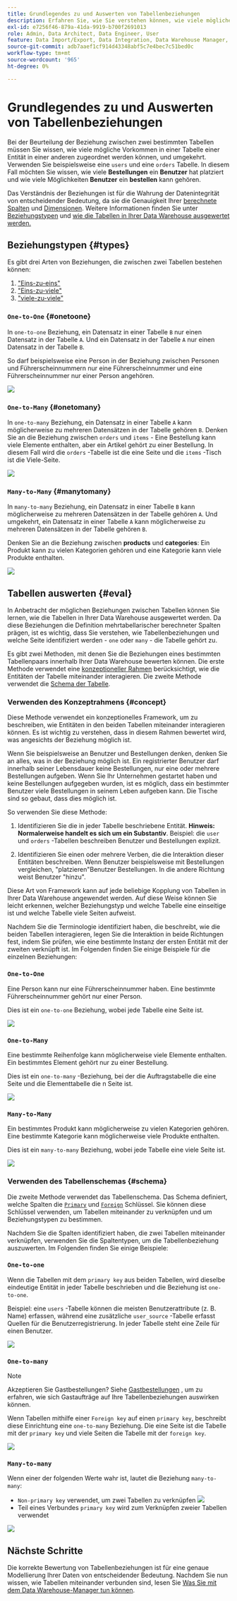 ```yaml
---
title: Grundlegendes zu und Auswerten von Tabellenbeziehungen
description: Erfahren Sie, wie Sie verstehen können, wie viele mögliche Vorkommen in einer Tabelle zu einer Entität in einer anderen gehören können.
exl-id: e7256f46-879a-41da-9919-b700f2691013
role: Admin, Data Architect, Data Engineer, User
feature: Data Import/Export, Data Integration, Data Warehouse Manager, Commerce Tables
source-git-commit: adb7aaef1cf914d43348abf5c7e4bec7c51bed0c
workflow-type: tm+mt
source-wordcount: '965'
ht-degree: 0%

---
```


# Grundlegendes zu und Auswerten von Tabellenbeziehungen

Bei der Beurteilung der Beziehung zwischen zwei bestimmten Tabellen müssen Sie wissen, wie viele mögliche Vorkommen in einer Tabelle einer Entität in einer anderen zugeordnet werden können, und umgekehrt. Verwenden Sie beispielsweise eine `users` und eine `orders` Tabelle. In diesem Fall möchten Sie wissen, wie viele **Bestellungen** ein **Benutzer** hat platziert und wie viele Möglichkeiten **Benutzer** ein **bestellen** kann gehören.

Das Verständnis der Beziehungen ist für die Wahrung der Datenintegrität von entscheidender Bedeutung, da sie die Genauigkeit Ihrer [berechnete Spalten](../data-warehouse-mgr/creating-calculated-columns.md) und [Dimensionen](../data-warehouse-mgr/manage-data-dimensions-metrics.md). Weitere Informationen finden Sie unter [Beziehungstypen](#types) und [wie die Tabellen in Ihrer Data Warehouse ausgewertet werden.](#eval)

## Beziehungstypen {#types}

Es gibt drei Arten von Beziehungen, die zwischen zwei Tabellen bestehen können:

1. [&quot;Eins-zu-eins&quot;](#onetoone)
1. [&quot;Eins-zu-viele&quot;](#onetomany)
1. [&quot;viele-zu-viele&quot;](#manytomany)

### `One-to-One` {#onetoone}

In `one-to-one` Beziehung, ein Datensatz in einer Tabelle `B` nur einen Datensatz in der Tabelle `A`. Und ein Datensatz in der Tabelle `A` nur einen Datensatz in der Tabelle `B`.

So darf beispielsweise eine Person in der Beziehung zwischen Personen und Führerscheinnummern nur eine Führerscheinnummer und eine Führerscheinnummer nur einer Person angehören.

![](../../assets/one-to-one.png)

### `One-to-Many` {#onetomany}

In `one-to-many` Beziehung, ein Datensatz in einer Tabelle `A` kann möglicherweise zu mehreren Datensätzen in der Tabelle gehören `B`. Denken Sie an die Beziehung zwischen `orders` und `items` - Eine Bestellung kann viele Elemente enthalten, aber ein Artikel gehört zu einer Bestellung. In diesem Fall wird die `orders` -Tabelle ist die eine Seite und die `items` -Tisch ist die Viele-Seite.

![](../../assets/one-to-many_001.png)

### `Many-to-Many` {#manytomany}

In `many-to-many` Beziehung, ein Datensatz in einer Tabelle `B` kann möglicherweise zu mehreren Datensätzen in der Tabelle gehören `A`. Und umgekehrt, ein Datensatz in einer Tabelle `A` kann möglicherweise zu mehreren Datensätzen in der Tabelle gehören `B`.

Denken Sie an die Beziehung zwischen **products** und **categories**: Ein Produkt kann zu vielen Kategorien gehören und eine Kategorie kann viele Produkte enthalten.

![](../../assets/many-to-many.png)

## Tabellen auswerten {#eval}

In Anbetracht der möglichen Beziehungen zwischen Tabellen können Sie lernen, wie die Tabellen in Ihrer Data Warehouse ausgewertet werden. Da diese Beziehungen die Definition mehrtabellarischer berechneter Spalten prägen, ist es wichtig, dass Sie verstehen, wie Tabellenbeziehungen und welche Seite identifiziert werden - `one` oder `many` - die Tabelle gehört zu.

Es gibt zwei Methoden, mit denen Sie die Beziehungen eines bestimmten Tabellenpaars innerhalb Ihrer Data Warehouse bewerten können. Die erste Methode verwendet eine [konzeptioneller Rahmen](#concept) berücksichtigt, wie die Entitäten der Tabelle miteinander interagieren. Die zweite Methode verwendet die [Schema der Tabelle](#schema).

### Verwenden des Konzeptrahmens {#concept}

Diese Methode verwendet ein konzeptionelles Framework, um zu beschreiben, wie Entitäten in den beiden Tabellen miteinander interagieren können. Es ist wichtig zu verstehen, dass in diesem Rahmen bewertet wird, was angesichts der Beziehung möglich ist.

Wenn Sie beispielsweise an Benutzer und Bestellungen denken, denken Sie an alles, was in der Beziehung möglich ist. Ein registrierter Benutzer darf innerhalb seiner Lebensdauer keine Bestellungen, nur eine oder mehrere Bestellungen aufgeben. Wenn Sie Ihr Unternehmen gestartet haben und keine Bestellungen aufgegeben wurden, ist es möglich, dass ein bestimmter Benutzer viele Bestellungen in seinem Leben aufgeben kann. Die Tische sind so gebaut, dass dies möglich ist.

So verwenden Sie diese Methode:

1. Identifizieren Sie die in jeder Tabelle beschriebene Entität. **Hinweis: Normalerweise handelt es sich um ein Substantiv**. Beispiel: die `user` und `orders` -Tabellen beschreiben Benutzer und Bestellungen explizit.

1. Identifizieren Sie einen oder mehrere Verben, die die Interaktion dieser Entitäten beschreiben. Wenn Benutzer beispielsweise mit Bestellungen vergleichen, &quot;platzieren&quot;Benutzer Bestellungen. In die andere Richtung weist Benutzer &quot;hinzu&quot;.

Diese Art von Framework kann auf jede beliebige Kopplung von Tabellen in Ihrer Data Warehouse angewendet werden. Auf diese Weise können Sie leicht erkennen, welcher Beziehungstyp und welche Tabelle eine einseitige ist und welche Tabelle viele Seiten aufweist.

Nachdem Sie die Terminologie identifiziert haben, die beschreibt, wie die beiden Tabellen interagieren, legen Sie die Interaktion in beide Richtungen fest, indem Sie prüfen, wie eine bestimmte Instanz der ersten Entität mit der zweiten verknüpft ist. Im Folgenden finden Sie einige Beispiele für die einzelnen Beziehungen:

### `One-to-One`

Eine Person kann nur eine Führerscheinnummer haben. Eine bestimmte Führerscheinnummer gehört nur einer Person.

Dies ist ein `one-to-one` Beziehung, wobei jede Tabelle eine Seite ist.

![](../../assets/one-to-one3.png)

### `One-to-Many`

Eine bestimmte Reihenfolge kann möglicherweise viele Elemente enthalten. Ein bestimmtes Element gehört nur zu einer Bestellung.

Dies ist ein `one-to-many` -Beziehung, bei der die Auftragstabelle die eine Seite und die Elementtabelle die n Seite ist.

![](../../assets/one-to-many3.png)

### `Many-to-Many`

Ein bestimmtes Produkt kann möglicherweise zu vielen Kategorien gehören. Eine bestimmte Kategorie kann möglicherweise viele Produkte enthalten.

Dies ist ein `many-to-many` Beziehung, wobei jede Tabelle eine viele Seite ist.

![](../../assets/many-to-many3.png)

### Verwenden des Tabellenschemas {#schema}

Die zweite Methode verwendet das Tabellenschema. Das Schema definiert, welche Spalten die [`Primary`](https://en.wikipedia.org/wiki/Unique_key) und [`Foreign`](https://en.wikipedia.org/wiki/Foreign_key) Schlüssel. Sie können diese Schlüssel verwenden, um Tabellen miteinander zu verknüpfen und um Beziehungstypen zu bestimmen.

Nachdem Sie die Spalten identifiziert haben, die zwei Tabellen miteinander verknüpfen, verwenden Sie die Spaltentypen, um die Tabellenbeziehung auszuwerten. Im Folgenden finden Sie einige Beispiele:

### `One-to-one`

Wenn die Tabellen mit dem `primary key` aus beiden Tabellen, wird dieselbe eindeutige Entität in jeder Tabelle beschrieben und die Beziehung ist `one-to-one`.

Beispiel: eine `users` -Tabelle können die meisten Benutzerattribute (z. B. Name) erfassen, während eine zusätzliche `user_source` -Tabelle erfasst Quellen für die Benutzerregistrierung. In jeder Tabelle steht eine Zeile für einen Benutzer.

![](../../assets/one-to-one1.png)

### `One-to-many`

>[!NOTE]
>
>Akzeptieren Sie Gastbestellungen? Siehe [Gastbestellungen](../data-warehouse-mgr/guest-orders.md) , um zu erfahren, wie sich Gastaufträge auf Ihre Tabellenbeziehungen auswirken können.

Wenn Tabellen mithilfe einer `Foreign key` auf einen `primary key`, beschreibt diese Einrichtung eine `one-to-many` Beziehung. Die eine Seite ist die Tabelle mit der `primary key` und viele Seiten die Tabelle mit der `foreign key`.

![](../../assets/one-to-many1.png)

### `Many-to-many`

Wenn einer der folgenden Werte wahr ist, lautet die Beziehung `many-to-many`:

* `Non-primary key` verwendet, um zwei Tabellen zu verknüpfen
  ![](../../assets/many-to-many1.png)
* Teil eines Verbundes `primary key` wird zum Verknüpfen zweier Tabellen verwendet

![](../../assets/many-to-mnay2.png)

## Nächste Schritte

Die korrekte Bewertung von Tabellenbeziehungen ist für eine genaue Modellierung Ihrer Daten von entscheidender Bedeutung. Nachdem Sie nun wissen, wie Tabellen miteinander verbunden sind, lesen Sie [Was Sie mit dem Data Warehouse-Manager tun können](../data-warehouse-mgr/tour-dwm.md).
